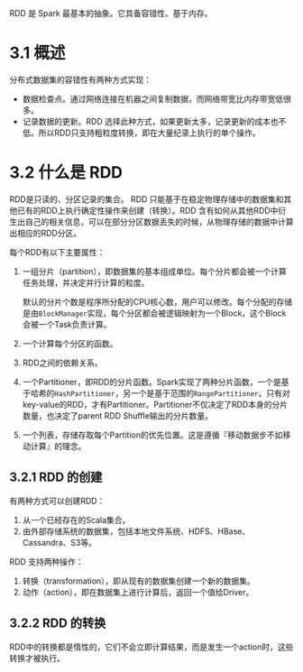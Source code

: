 RDD 是 Spark 最基本的抽象。它具备容错性、基于内存。

# 3.1 概述

分布式数据集的容错性有两种方式实现：

- 数据检查点。通过网络连接在机器之间复制数据，而网络带宽比内存带宽低很多。
- 记录数据的更新。RDD 选择此种方式，如果更新太多，记录更新的成本也不低。所以RDD只支持粗粒度转换，即在大量纪录上执行的单个操作。

# 3.2 什么是 RDD

RDD是只读的、分区记录的集合。 RDD 只能基于在稳定物理存储中的数据集和其他已有的RDD上执行确定性操作来创建（转换）。RDD 含有如何从其他RDD中衍生出自己的相关信息，可以在部分分区数据丢失的时候，从物理存储的数据中计算出相应的RDD分区。

每个RDD有以下主要属性：

1. 一组分片（partition），即数据集的基本组成单位。每个分片都会被一个计算任务处理，并决定并行计算的粒度。

   默认的分片个数是程序所分配的CPU核心数，用户可以修改。每个分配的存储是由`BlockManager`实现，每个分区都会被逻辑映射为一个Block，这个Block会被一个Task负责计算。

2. 一个计算每个分区的函数。

3. RDD之间的依赖关系。

4. 一个Partitioner，即RDD的分片函数。Spark实现了两种分片函数，一个是基于哈希的`HashPartitioner`，另一个是基于范围的`RangePartitioner`。只有对key-value的RDD，才有Partitioner。Partitioner不仅决定了RDD本身的分片数量，也决定了parent RDD Shuffle输出的分片数量。

5. 一个列表，存储存取每个Partition的优先位置。这是遵循『移动数据步不如移动计算』的理念。

## 3.2.1 RDD 的创建

有两种方式可以创建RDD：

1. 从一个已经存在的Scala集合。
2. 由外部存储系统的数据集，包括本地文件系统、HDFS、HBase、Cassandra、S3等。

RDD 支持两种操作：

1. 转换（transformation），即从现有的数据集创建一个新的数据集。
2. 动作（action），即在数据集上进行计算后，返回一个值给Driver。

## 3.2.2 RDD 的转换

RDD中的转换都是惰性的，它们不会立即计算结果，而是发生一个action时，这些转换才被执行。

